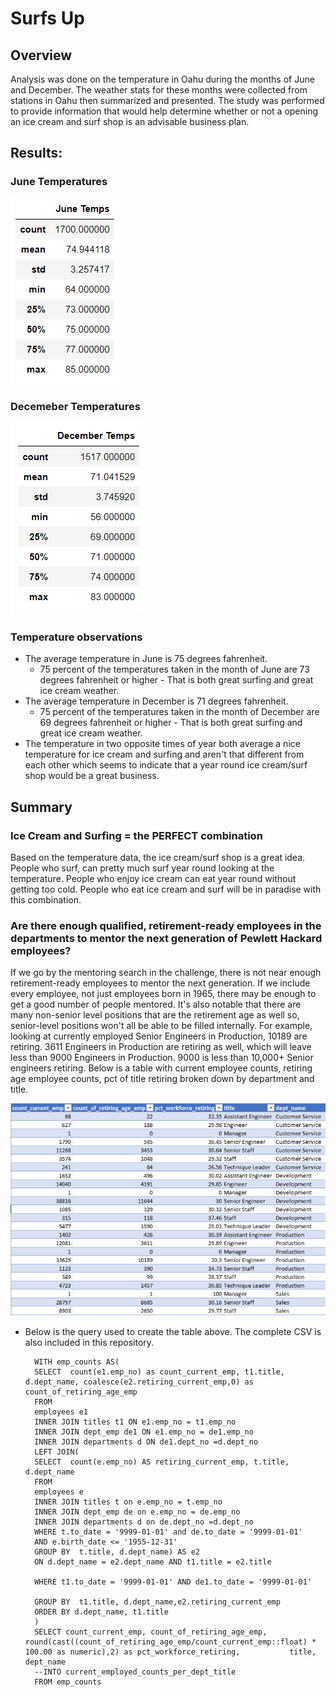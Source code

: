 # Surfs Up

## Overview
Analysis was done on the temperature in Oahu during the months of June and December. The weather stats for these months were collected from stations in Oahu then summarized and presented. The study was performed to provide information that would help determine whether or not a opening an ice cream and surf shop is an advisable business plan.

## Results: 

### June Temperatures                    
 <img src = "https://github.com/AaronAKTX/surfs_up/blob/main/Resources/JuneTemps.PNG">

### Decemeber Temperatures
<img src = "https://github.com/AaronAKTX/surfs_up/blob/main/Resources/DecTemps.PNG">

### Temperature observations
- The average temperature in June is 75 degrees fahrenheit.
  - 75 percent of the temperatures taken in the month of June are 73 degrees fahrenheit or higher - That is both great surfing and great ice cream weather.
- The average temperature in December is 71 degrees fahrenheit.
  - 75 percent of the temperatures taken in the month of December are 69 degrees fahrenheit or higher - That is both great surfing and great ice cream weather.
- The temperature in two opposite times of year both average a nice temperature for ice cream and surfing and aren't that different from each other which seems to indicate that a year round ice cream/surf shop would be a great business.


## Summary

### Ice Cream and Surfing = the PERFECT combination
Based on the temperature data, the ice cream/surf shop is a great idea. People who surf, can pretty much surf year round looking at the temperature. People who enjoy ice cream can eat year round without getting too cold. People who eat ice cream and surf will be in paradise with this combination.




### Are there enough qualified, retirement-ready employees in the departments to mentor the next generation of Pewlett Hackard employees?
If we go by the mentoring search in the challenge, there is not near enough retirement-ready employees to mentor the next generation. If we include every employee, not just employees born in 1965, there may be enough to get a good number of people mentored. It's also notable that there are many non-senior level positions that are the retirement age as well so, senior-level positions won't all be able to be filled internally. For example, looking at currently employed Senior Engineers in Production, 10189 are retiring. 3611 Engineers in Production are retiring as well, which will leave less than 9000 Engineers in Production. 9000 is less than 10,000+ Senior engineers retiring. Below is a table with current employee counts, retiring age employee counts, pct of title retiring broken down by department and title.

<img src = "https://github.com/AaronAKTX/Pewlett-Hackard-Analysis/blob/main/Data/retiring_per_dept_title.PNG">

- Below is the query used to create the table above. The complete CSV is also included in this repository.


        WITH emp_counts AS(
        SELECT  count(e1.emp_no) as count_current_emp, t1.title, d.dept_name, coalesce(e2.retiring_current_emp,0) as count_of_retiring_age_emp
        FROM 
        employees e1
        INNER JOIN titles t1 ON e1.emp_no = t1.emp_no
        INNER JOIN dept_emp de1 ON e1.emp_no = de1.emp_no 
        INNER JOIN departments d ON de1.dept_no =d.dept_no
        LEFT JOIN(
        SELECT  count(e.emp_no) AS retiring_current_emp, t.title, d.dept_name
        FROM 
        employees e
        INNER JOIN titles t on e.emp_no = t.emp_no
        INNER JOIN dept_emp de on e.emp_no = de.emp_no 
        INNER JOIN departments d on de.dept_no =d.dept_no
        WHERE t.to_date = '9999-01-01' and de.to_date = '9999-01-01'
        AND e.birth_date <= '1955-12-31'
        GROUP BY  t.title, d.dept_name) AS e2 
        ON d.dept_name = e2.dept_name AND t1.title = e2.title

        WHERE t1.to_date = '9999-01-01' AND de1.to_date = '9999-01-01'

        GROUP BY  t1.title, d.dept_name,e2.retiring_current_emp
        ORDER BY d.dept_name, t1.title
        )
        SELECT count_current_emp, count_of_retiring_age_emp, round(cast((count_of_retiring_age_emp/count_current_emp::float) * 100.00 as numeric),2) as pct_workforce_retiring,           title, dept_name
        --INTO current_employed_counts_per_dept_title	
        FROM emp_counts
